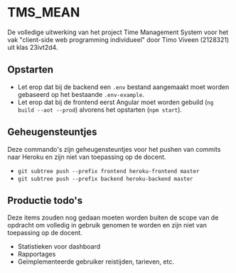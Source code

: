 # TMS_MEAN
De volledige uitwerking van het project Time Management System voor het vak "client-side web programming individueel" door Timo Viveen (2128321) uit klas 23ivt2d4.

## Opstarten

- Let erop dat bij de backend een `.env` bestand aangemaakt moet worden gebaseerd op het bestaande `.env-example`.
- Let erop dat bij de frontend eerst Angular moet worden gebuild (`ng build --aot --prod`) alvorens het opstarten (`npm start`).

## Geheugensteuntjes
Deze commando's zijn geheugensteuntjes voor het pushen van commits naar Heroku en zijn niet van toepassing op de docent.

- `git subtree push --prefix frontend heroku-frontend master`
- `git subtree push --prefix backend heroku-backend master`

## Productie todo's
Deze items zouden nog gedaan moeten worden buiten de scope van de opdracht om volledig in gebruik genomen te worden en zijn niet van toepassing op de docent.

- Statistieken voor dashboard
- Rapportages
- Geïmplementeerde gebruiker reistijden, tarieven, etc.
